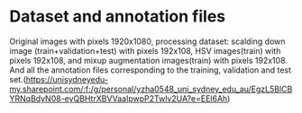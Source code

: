 # Dataset and annotation files
Original images with pixels 1920x1080, processing dataset: scalding down image (train+validation+test) with pixels 192x108, HSV images(train) with pixels 192x108, and mixup augmentation images(train) with pixels 192x108. And all the annotation files corresponding to the training, validation and test set.(https://unisydneyedu-my.sharepoint.com/:f:/g/personal/yzha0548_uni_sydney_edu_au/EgzL5BlCBYRNqBdyN08-eyQBHtrXBVVaaIpwpP2Twlv2UA?e=EEl6Ah)
